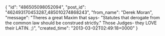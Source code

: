  {
   "id": "486505098052094",
   "post_id": "462493170453287_485010274868243",
   "from_name": "Derek Moran",
   "message": "Theres a great Maxim that says- \"Statutes that derogate from the common law should be construed strictly.\"  Those Judges- they LOVE their LATIN. ;)",
   "created_time": "2013-03-02T02:49:18+0000"
 }
